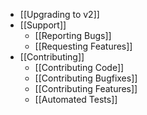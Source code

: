 - [[Upgrading to v2]]
- [[Support]]
	- [[Reporting Bugs]]
	- [[Requesting Features]]
- [[Contributing]]
	- [[Contributing Code]]
	- [[Contributing Bugfixes]]
	- [[Contributing Features]]
	- [[Automated Tests]]